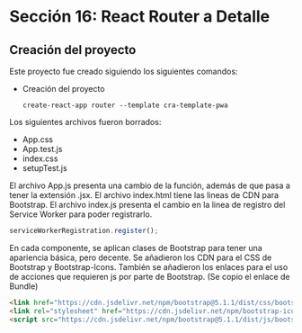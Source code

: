 # Sección 16: React Router a Detalle

## Creación del proyecto

Este proyecto fue creado siguiendo los siguientes comandos:

- Creación del proyecto

    ```text
    create-react-app router --template cra-template-pwa
    ```

Los siguientes archivos fueron borrados:

- App.css
- App.test.js
- index.css
- setupTest.js

El archivo App.js presenta una cambio de la función, además de que pasa a tener la extensión .jsx. El archivo index.html tiene las lineas de CDN para Bootstrap. El archivo index.js presenta el cambio en la linea de registro del Service Worker para poder registrarlo.

```js
serviceWorkerRegistration.register();
```

En cada componente, se aplican clases de Bootstrap para tener una apariencia básica, pero decente. Se añadieron los CDN para el CSS de Bootstrap y Bootstrap-Icons. También se añadieron los enlaces para el uso de acciones que requieren js por parte de Bootstrap. (Se copio el enlace de Bundle)

```html
<link href="https://cdn.jsdelivr.net/npm/bootstrap@5.1.1/dist/css/bootstrap.min.css" rel="stylesheet" integrity="sha384-F3w7mX95PdgyTmZZMECAngseQB83DfGTowi0iMjiWaeVhAn4FJkqJByhZMI3AhiU" crossorigin="anonymous">
<link rel="stylesheet" href="https://cdn.jsdelivr.net/npm/bootstrap-icons@1.5.0/font/bootstrap-icons.css">
<script src="https://cdn.jsdelivr.net/npm/bootstrap@5.1.1/dist/js/bootstrap.bundle.min.js" integrity="sha384-/bQdsTh/da6pkI1MST/rWKFNjaCP5gBSY4sEBT38Q/9RBh9AH40zEOg7Hlq2THRZ" crossorigin="anonymous"></script>
```
